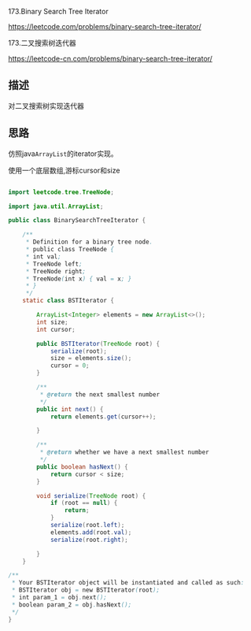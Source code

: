173.Binary Search Tree Iterator  

<https://leetcode.com/problems/binary-search-tree-iterator/>

173.二叉搜索树迭代器

<https://leetcode-cn.com/problems/binary-search-tree-iterator/>

## 描述
对二叉搜索树实现迭代器

## 思路

仿照java`ArrayList`的iterator实现。

使用一个底层数组,游标cursor和size

```java

import leetcode.tree.TreeNode;

import java.util.ArrayList;

public class BinarySearchTreeIterator {

    /**
     * Definition for a binary tree node.
     * public class TreeNode {
     * int val;
     * TreeNode left;
     * TreeNode right;
     * TreeNode(int x) { val = x; }
     * }
     */
    static class BSTIterator {

        ArrayList<Integer> elements = new ArrayList<>();
        int size;
        int cursor;

        public BSTIterator(TreeNode root) {
            serialize(root);
            size = elements.size();
            cursor = 0;
        }

        /**
         * @return the next smallest number
         */
        public int next() {
            return elements.get(cursor++);

        }

        /**
         * @return whether we have a next smallest number
         */
        public boolean hasNext() {
            return cursor < size;
        }

        void serialize(TreeNode root) {
            if (root == null) {
                return;
            }
            serialize(root.left);
            elements.add(root.val);
            serialize(root.right);

        }
    }

/**
 * Your BSTIterator object will be instantiated and called as such:
 * BSTIterator obj = new BSTIterator(root);
 * int param_1 = obj.next();
 * boolean param_2 = obj.hasNext();
 */
}

```



	
	
	